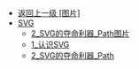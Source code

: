 - [返回上一级 [图片]](page/web前端/混乱不堪的黑市/图片/)
- [SVG](page/web前端/混乱不堪的黑市/图片/SVG/)
  - [2_SVG的夺命利器_Path图片](page/web前端/混乱不堪的黑市/图片/SVG/2_SVG的夺命利器_Path图片/)
  - [1_认识SVG](page/web前端/混乱不堪的黑市/图片/SVG/1_认识SVG.md)
  - [2_SVG的夺命利器_Path](page/web前端/混乱不堪的黑市/图片/SVG/2_SVG的夺命利器_Path.md)
